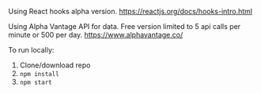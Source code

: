 Using React hooks alpha version.
https://reactjs.org/docs/hooks-intro.html

Using Alpha Vantage API for data. Free version limited to 5 api calls per minute or 500 per day.
https://www.alphavantage.co/

To run locally:

1. Clone/download repo
2. `npm install`
3. `npm start`
